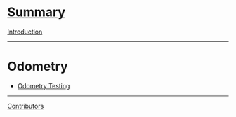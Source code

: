 # [Summary](https://rust-lang.github.io/mdBook/format/summary.html)

[Introduction](./introduction.md)

---

# Odometry
- [Odometry Testing](odometry/OdometryTesting.md)

---
[Contributors](./contributors.md)
